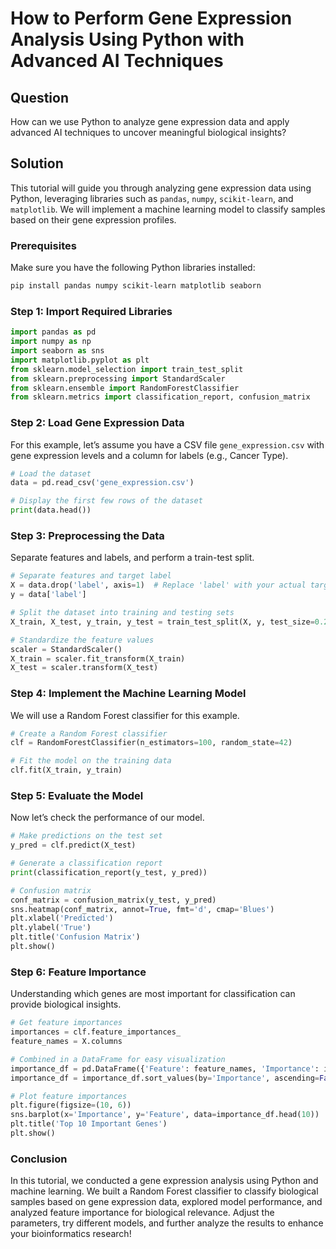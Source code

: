 # How to Perform Gene Expression Analysis Using Python with Advanced AI Techniques

## Question
How can we use Python to analyze gene expression data and apply advanced AI techniques to uncover meaningful biological insights?

## Solution

This tutorial will guide you through analyzing gene expression data using Python, leveraging libraries such as `pandas`, `numpy`, `scikit-learn`, and `matplotlib`. We will implement a machine learning model to classify samples based on their gene expression profiles.

### Prerequisites

Make sure you have the following Python libraries installed:

```bash
pip install pandas numpy scikit-learn matplotlib seaborn
```

### Step 1: Import Required Libraries

```python
import pandas as pd
import numpy as np
import seaborn as sns
import matplotlib.pyplot as plt
from sklearn.model_selection import train_test_split
from sklearn.preprocessing import StandardScaler
from sklearn.ensemble import RandomForestClassifier
from sklearn.metrics import classification_report, confusion_matrix
```

### Step 2: Load Gene Expression Data

For this example, let’s assume you have a CSV file `gene_expression.csv` with gene expression levels and a column for labels (e.g., Cancer Type).

```python
# Load the dataset
data = pd.read_csv('gene_expression.csv')

# Display the first few rows of the dataset
print(data.head())
```

### Step 3: Preprocessing the Data

Separate features and labels, and perform a train-test split.

```python
# Separate features and target label
X = data.drop('label', axis=1)  # Replace 'label' with your actual target column name
y = data['label']

# Split the dataset into training and testing sets
X_train, X_test, y_train, y_test = train_test_split(X, y, test_size=0.2, random_state=42)

# Standardize the feature values
scaler = StandardScaler()
X_train = scaler.fit_transform(X_train)
X_test = scaler.transform(X_test)
```

### Step 4: Implement the Machine Learning Model

We will use a Random Forest classifier for this example.

```python
# Create a Random Forest classifier
clf = RandomForestClassifier(n_estimators=100, random_state=42)

# Fit the model on the training data
clf.fit(X_train, y_train)
```

### Step 5: Evaluate the Model

Now let’s check the performance of our model.

```python
# Make predictions on the test set
y_pred = clf.predict(X_test)

# Generate a classification report
print(classification_report(y_test, y_pred))

# Confusion matrix
conf_matrix = confusion_matrix(y_test, y_pred)
sns.heatmap(conf_matrix, annot=True, fmt='d', cmap='Blues')
plt.xlabel('Predicted')
plt.ylabel('True')
plt.title('Confusion Matrix')
plt.show()
```

### Step 6: Feature Importance

Understanding which genes are most important for classification can provide biological insights.

```python
# Get feature importances
importances = clf.feature_importances_
feature_names = X.columns

# Combined in a DataFrame for easy visualization
importance_df = pd.DataFrame({'Feature': feature_names, 'Importance': importances})
importance_df = importance_df.sort_values(by='Importance', ascending=False)

# Plot feature importances
plt.figure(figsize=(10, 6))
sns.barplot(x='Importance', y='Feature', data=importance_df.head(10))
plt.title('Top 10 Important Genes')
plt.show()
```

### Conclusion

In this tutorial, we conducted a gene expression analysis using Python and machine learning. We built a Random Forest classifier to classify biological samples based on gene expression data, explored model performance, and analyzed feature importance for biological relevance. Adjust the parameters, try different models, and further analyze the results to enhance your bioinformatics research!